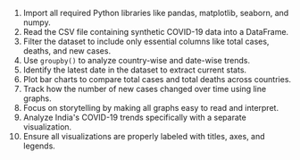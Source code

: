 1. Import all required Python libraries like pandas, matplotlib, seaborn, and numpy.
2. Read the CSV file containing synthetic COVID-19 data into a DataFrame.
3. Filter the dataset to include only essential columns like total cases, deaths, and new cases.
4. Use `groupby()` to analyze country-wise and date-wise trends.
5. Identify the latest date in the dataset to extract current stats.
6. Plot bar charts to compare total cases and total deaths across countries.
7. Track how the number of new cases changed over time using line graphs.
8. Focus on storytelling by making all graphs easy to read and interpret.
9. Analyze India's COVID-19 trends specifically with a separate visualization.
10. Ensure all visualizations are properly labeled with titles, axes, and legends.
